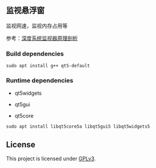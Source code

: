 ## 监视悬浮窗

监视网速，监视内存占用等

参考：[深度系统监视器原理剖析](http://www.jianshu.com/p/deb0ed35c1c2)

### Build dependencies

`sudo apt install g++ qt5-default`

### Runtime dependencies

* qt5widgets

* qt5gui

* qt5core

`sudo apt install libqt5core5a libqt5gui5 libqt5widgets5`

## License

This project is licensed under [GPLv3](LICENSE).



